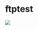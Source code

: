 # ftptest
<img src="https://sentsent63-gmail.visualstudio.com/_apis/public/build/definitions/b2822f03-3b3a-465b-9767-26de2cc089d2/2/badge">
